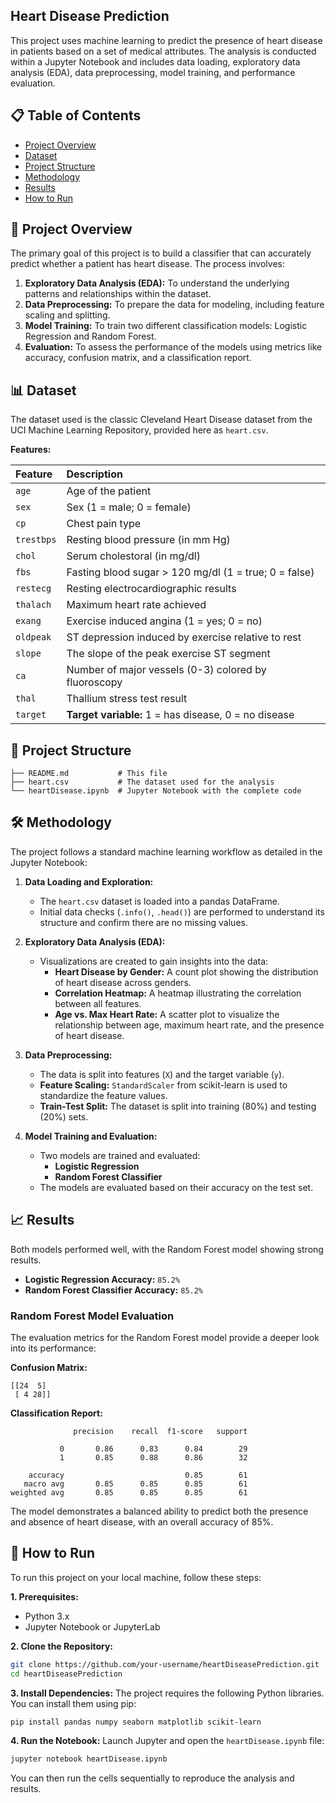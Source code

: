 ## Heart Disease Prediction

This project uses machine learning to predict the presence of heart disease in patients based on a set of medical attributes. The analysis is conducted within a Jupyter Notebook and includes data loading, exploratory data analysis (EDA), data preprocessing, model training, and performance evaluation.

## 📋 Table of Contents

- [Project Overview](#-project-overview)
- [Dataset](#-dataset)
- [Project Structure](#-project-structure)
- [Methodology](#-methodology)
- [Results](#-results)
- [How to Run](#-how-to-run)

## 📖 Project Overview

The primary goal of this project is to build a classifier that can accurately predict whether a patient has heart disease. The process involves:
1.  **Exploratory Data Analysis (EDA):** To understand the underlying patterns and relationships within the dataset.
2.  **Data Preprocessing:** To prepare the data for modeling, including feature scaling and splitting.
3.  **Model Training:** To train two different classification models: Logistic Regression and Random Forest.
4.  **Evaluation:** To assess the performance of the models using metrics like accuracy, confusion matrix, and a classification report.

## 📊 Dataset

The dataset used is the classic Cleveland Heart Disease dataset from the UCI Machine Learning Repository, provided here as `heart.csv`.

**Features:**

| Feature    | Description                                                 |
| :--------- | :---------------------------------------------------------- |
| `age`      | Age of the patient                                          |
| `sex`      | Sex (1 = male; 0 = female)                                  |
| `cp`       | Chest pain type                                             |
| `trestbps` | Resting blood pressure (in mm Hg)                           |
| `chol`     | Serum cholestoral (in mg/dl)                                |
| `fbs`      | Fasting blood sugar > 120 mg/dl (1 = true; 0 = false)       |
| `restecg`  | Resting electrocardiographic results                        |
| `thalach`  | Maximum heart rate achieved                                 |
| `exang`    | Exercise induced angina (1 = yes; 0 = no)                   |
| `oldpeak`  | ST depression induced by exercise relative to rest          |
| `slope`    | The slope of the peak exercise ST segment                   |
| `ca`       | Number of major vessels (0-3) colored by fluoroscopy        |
| `thal`     | Thallium stress test result                                 |
| `target`   | **Target variable:** 1 = has disease, 0 = no disease        |

## 📁 Project Structure

```
├── README.md           # This file
├── heart.csv           # The dataset used for the analysis
└── heartDisease.ipynb  # Jupyter Notebook with the complete code
```

## 🛠️ Methodology

The project follows a standard machine learning workflow as detailed in the Jupyter Notebook:

1.  **Data Loading and Exploration:**
    -   The `heart.csv` dataset is loaded into a pandas DataFrame.
    -   Initial data checks (`.info()`, `.head()`) are performed to understand its structure and confirm there are no missing values.

2.  **Exploratory Data Analysis (EDA):**
    -   Visualizations are created to gain insights into the data:
        -   **Heart Disease by Gender:** A count plot showing the distribution of heart disease across genders.
        -   **Correlation Heatmap:** A heatmap illustrating the correlation between all features.
        -   **Age vs. Max Heart Rate:** A scatter plot to visualize the relationship between age, maximum heart rate, and the presence of heart disease.

3.  **Data Preprocessing:**
    -   The data is split into features (`X`) and the target variable (`y`).
    -   **Feature Scaling:** `StandardScaler` from scikit-learn is used to standardize the feature values.
    -   **Train-Test Split:** The dataset is split into training (80%) and testing (20%) sets.

4.  **Model Training and Evaluation:**
    -   Two models are trained and evaluated:
        -   **Logistic Regression**
        -   **Random Forest Classifier**
    -   The models are evaluated based on their accuracy on the test set.

## 📈 Results

Both models performed well, with the Random Forest model showing strong results.

-   **Logistic Regression Accuracy:** `85.2%`
-   **Random Forest Classifier Accuracy:** `85.2%`

### Random Forest Model Evaluation

The evaluation metrics for the Random Forest model provide a deeper look into its performance:

**Confusion Matrix:**
```
[[24  5]
 [ 4 28]]
```

**Classification Report:**
```
              precision    recall  f1-score   support

           0       0.86      0.83      0.84        29
           1       0.85      0.88      0.86        32

    accuracy                           0.85        61
   macro avg       0.85      0.85      0.85        61
weighted avg       0.85      0.85      0.85        61
```
The model demonstrates a balanced ability to predict both the presence and absence of heart disease, with an overall accuracy of 85%.

## 🚀 How to Run

To run this project on your local machine, follow these steps:

**1. Prerequisites:**
-   Python 3.x
-   Jupyter Notebook or JupyterLab

**2. Clone the Repository:**
```bash
git clone https://github.com/your-username/heartDiseasePrediction.git
cd heartDiseasePrediction
```

**3. Install Dependencies:**
The project requires the following Python libraries. You can install them using pip:
```bash
pip install pandas numpy seaborn matplotlib scikit-learn
```

**4. Run the Notebook:**
Launch Jupyter and open the `heartDisease.ipynb` file:
```bash
jupyter notebook heartDisease.ipynb
```
You can then run the cells sequentially to reproduce the analysis and results.
